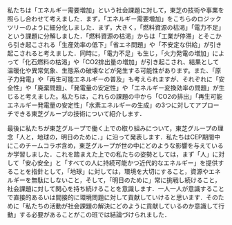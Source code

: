 私たちは「エネルギー需要増加」という社会課題に対して，東芝の技術や事業を照らし合わせて考えました．まず，「エネルギー需要増加」をこちらのロジックツリーのように細分化しました．まず，大きく，「燃料資源の枯渇」「電力不足」という課題に分解しました．「燃料資源の枯渇」からは「工業が停滞」とそこから引き起こされる「生産効率の低下」「省エネ問題」や「不安定な供給」が引き起こされると考えました．同時に，「電力不足」も生じ，「火力発電の増加」によって「化石燃料の枯渇」や「CO2排出量の増加」が引き起こされ、結果として温暖化や異常気象、生態系の破壊などが発生する可能性があります。また、「原子力発電」や「再生可能エネルギーの普及」も考えられますが、それぞれに「安全性」や「廃棄問題」、「発電量の安定性」や「エネルギー変換効率の問題」が生じると考えました。私たちは，これらの課題の中から「CO2の排出」「再生可能エネルギー発電量の安定性」「水素エネルギーの生成」の3つに対してアプローチできる東芝グループの技術について紹介します．

最後に私たちが東芝グループで働く上での取り組みについて，東芝グループの理念「人と，地球の，明日のために．」に沿って発表します．私たちはCEP期間中にこのチームコラボ含め，東芝グループが世の中にどのような影響を与えているか学習しました．これを踏まえた上での私たちの姿勢としては，まず「人」に対して「安心安全」と「すべての人に持続可能かつ近代的なエネルギー」を提供することを指針として，「地球」に対しては，環境を大切にすること，資源やエネルギーを無駄にしないこと，そして，「明日のために」常に挑戦し続けること，社会課題に対して関心を持ち続けることを意識します．一人一人が意識することで直接的あるいは間接的に環境問題に対して貢献していけると思います．そのために「私たちの活動が社会課題の解決にどのように貢献しているのか意識して行動」する必要があることがこの班では結論づけられました．
